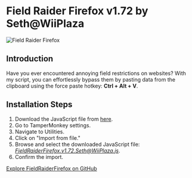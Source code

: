 # Field Raider Firefox v1.72 by Seth@WiiPlaza

![Field Raider Firefox](https://thumbs2.imgbox.com/41/e5/3SAb0CZL_t.png)

## Introduction

Have you ever encountered annoying field restrictions on websites? With my script, you can effortlessly bypass them by pasting data from the clipboard using the force paste hotkey: **Ctrl + Alt + V**.

## Installation Steps

1. Download the JavaScript file from [here]([https://github.com/SethWiiPlaza/FieldRaiderFirefox](https://github.com/SethWiiPlaza/FieldRaiderFirefox/blob/main/FieldRaiderFirefox%20v1.72%20%5BSeth%40WiiPlaza%5D.js)).
2. Go to TamperMonkey settings.
3. Navigate to Utilities.
4. Click on "Import from file."
5. Browse and select the downloaded JavaScript file: *FieldRaiderFirefox.v1.72.Seth@WiiPlaza.js*.
6. Confirm the import.
   
[Explore FieldRaiderFirefox on GitHub]([https://github.com/SethWiiPlaza/FieldRaiderFirefox](https://github.com/SethWiiPlaza/FieldRaiderFirefox/blob/main/FieldRaiderFirefox%20v1.72%20%5BSeth%40WiiPlaza%5D.js)https://github.com/SethWiiPlaza/FieldRaiderFirefox/blob/main/FieldRaiderFirefox%20v1.72%20%5BSeth%40WiiPlaza%5D.js)
